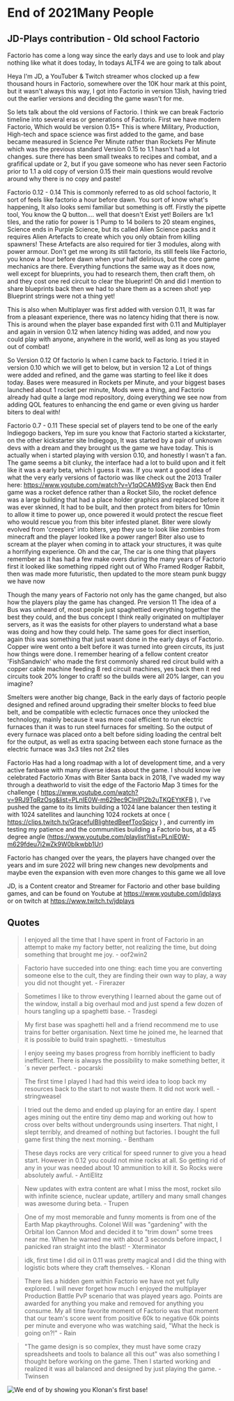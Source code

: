 # End of 2021<author>Many People</author>

## JD-Plays contribution - Old school Factorio

Factorio has come a long way since the early days and use to look and play nothing like what it does today, In todays ALTF4 we are going to talk about 

Heya I'm JD, a YouTuber & Twitch streamer whos clocked up a few thousand hours in Factorio, somewhere over the 10K hour mark at this point, but it wasn't always this way, I got into Factorio in version 13ish, having tried out the earlier versions and deciding the game wasn't for me.

So lets talk about the old versions of Factorio.
I think we can break Factorio timeline into several eras or generations of Factorio.
First we have modern Factorio, Which would be version 0.15+ This is where Military, Production, High-tech and space science was first added to the game, and base became measured in Science Per Minute rather than Rockets Per Minute which was the previous standard
Version 0.15 to 1.1 hasn't had a lot changes. sure there has been small tweaks to recipes and combat, and a grafifical update or 2, but if you gave someone who has never seen Factorio prior to 1.1 a old copy of version 0.15 their main questions would revolve around why there is no copy and paste!

Factorio 0.12 - 0.14 This is commonly referred to as old school factorio, It sort of feels like factorio a hour before dawn. You sort of know what's happening, It also looks semi familiar but something is off. 
Firstly the pipette tool, You know the Q button.... well that doesn't Exist yet! Boilers are 1x1 tiles, and the ratio for power is 1 Pump to 14 boilers to 20 steam engines, Science ends in Purple Science, but its called Alien Science packs and it requires Alien Artefacts to create which you only obtain from killing spawners! These Artefacts are also required for tier 3 modules, along with power armour. 
Don't get me wrong its still factorio, its still feels like Factorio, you know a hour before dawn when your half delirious, but the core game mechanics are there. Everything functions the same way as it does now, well except for blueprints, you had to research them, then craft them, oh and they cost one red circuit to clear the blueprint! Oh and did I mention to share blueprints back then we had to share them as a screen shot! yep Blueprint strings were not a thing yet!

This is also when Multiplayer was first added with version 0.11, It was far from a pleasant experience, there was no latency hiding that there is now. This is around when the player base expanded first with 0.11 and Multiplayer and again in version 0.12 when latency hiding was added, and now you could play with anyone, anywhere in the world, well as long as you stayed out of combat!

So Version 0.12 Of factorio Is when I came back to Factorio. I tried it in version 0.10 which we will get to below, but in version 12 a Lot of things were added and refined, and the game was starting to feel like it does today. Bases were measured in Rockets per Minute, and your biggest bases launched about 1 rocket per minute, Mods were a thing, and Factorio already had quite a large mod repository, doing everything we see now from adding QOL features to enhancing the end game or even giving us harder biters to deal with!

Factorio 0.7 - 0.11
These special set of players tend to be one of the early Indiegogo backers, Yep im sure you know that Factorio started a kickstarter, on the other kickstarter site Indiegogo, It was started by a pair of unknown devs with a dream and they brought us the game we have today. This is actually when i started playing with version 0.10, and honestly I wasn't a fan. The game seems a bit clunky, the interface had a lot to build upon and it felt like it was a early beta, which I guess it was.
If you want a good idea of what the very early versions of factorio was like check out the 2013 Trailer here: https://www.youtube.com/watch?v=V1qOCAM9Syw
Back then End game was a rocket defence rather than a Rocket Silo, the rocket defence was a large building that had a place holder graphics and replaced before it was ever skinned, It had to be built, and then protect from biters for 10min to allow it time to power up, once powered it  would protect the rescue fleet who would rescue you from this biter infested planet. 
Biter were slowly evolved from 'creepers' into biters, yep they use to look like zombies from minecraft and the player looked like a power ranger! Biter also use to scream at the player when coming in to attack your structures, it was quite a horrifying experience.
Oh and the car, The car is one thing that players remember as it has had a few make overs during the many years of Factorio first it looked like something ripped right out of Who Framed Rodger Rabbit, then was made more futuristic, then updated to the more steam punk buggy we have now

Though the many years of Factorio not only has the game changed, but also how the players play the game has changed. Pre version 11 The idea of a Bus was unheard of, most people just spaghettied everything together the best they could, and the bus concept I think really originated on multiplayer servers, as it was the easists for other players to understand what a base was doing and how they could help. The same goes for diect insertion, again this was something that just wasnt done in the early days of Factorio. Copper wire went onto a belt before it was turned into green circuts, its just how things were done. I remember hearing of a fellow content creator 'FishSandwich' who made the first commonly shared red circut build with a copper cable machine feeding 8 red circuit machines, yes back then it red circuits took 20% longer to craft! so the builds were all 20% larger, can you imagine?

Smelters were another big change, Back in the early days of factorio people designed and refined around upgrading their smelter blocks to feed blue belt, and be compatible with eclectic furnaces once they unlocked the technology, mainly because it was more coal efficient to run electric furnaces than it was to run steel furnaces for smelting. So the output of every furnace was placed onto a belt before siding loading the central belt for the output, as well as extra spacing between each stone furnace as the electric furnace was 3x3 tiles not 2x2 tiles

Factorio Has had a long roadmap with a lot of development time, and a very active fanbase with many diverse ideas about the game. I should know ive celebrated Factorio Xmas with Biter Santa back in 2018, I've waded my way through a deathworld to visit the edge of the Factorio Map 3 times for the challenge ( https://www.youtube.com/watch?v=9RJ9TqRzOsg&list=PLnIE0W-m629ec9CInlPI2b2uTKQEYtKFB ), I've pushed the game to its limits building a 1024 lane balancer then testing it with 1024 satellites and launching 1024 rockets at once ( https://clips.twitch.tv/GracefulBlightedBeefTooSpicy ) , and currently im testing my patience and the communities building a Factorio bus, at a 45 degree angle (https://www.youtube.com/playlist?list=PLnIE0W-m629fdeu7i2wZk9W0blkwbb1Ur)

Factorio has changed over the years, the players have changed over the years and im sure 2022 will bring new changes new devolpments and maybe even the expansion with even more changes to this game we all love

JD, is a Content creator and Streamer for Factorio and other base building games, and can be found on Youtube at https://www.youtube.com/jdplays or on twitch at https://www.twitch.tv/jdplays

## Quotes

> I enjoyed all the time that I have spent in front of Factorio in an attempt to make my factory better, not realizing the time, but doing something that brought me joy. - oof2win2

> Factorio have succeded into one thing: each time you are converting someone else to the cult, they are finding their own way to play, a way you did not thought yet. - Firerazer

> Sometimes I like to throw everything I learned about the game out of the window, install a big overhaul mod and just spend a few dozen of hours tangling up a spaghetti base. - Trasdegi

> My first base was spaghetti hell and a friend recommend me to use trains for better organisation. Next time he joined me, he learned that it is possible to build train spaghetti. - timestultus

> I enjoy seeing my bases progress from horribly inefficient to badly inefficient. There is always the possibility to make something better, it´s never perfect. - pocarski

> The first time I played I had had this weird idea to loop back my resources back to the start to not waste them. It did not work well. - stringweasel

> I tried out the demo and ended up playing for an entire day. I spent ages mining out the entire tiny demo map and working out how to cross over belts without undergrounds using inserters. That night, I slept terribly, and dreamed of nothing but factories. I bought the full game first thing the next morning. - Bentham

> These days rocks are very critical for speed runner to give you a head start. However in 0.12 you could not mine rocks at all. So getting rid of any in your was needed about 10 ammunition to kill it. So Rocks were absolutely awful. - AntiElitz

> New updates with extra content are what I miss the most, rocket silo with infinite science, nuclear update, artillery and many small changes was awesome during beta. - Trupen

> One of my most memorable and funny moments is from one of the Earth Map pkaythroughs. Colonel Will was "gardening" with the Orbital Ion Cannon Mod and decided it to "trim down" some trees near me. When he warned me with about 3 seconds before impact, I panicked ran straight into the blast! - Xterminator

> idk, first time I did oil in 0.11 was pretty magical and I did the thing with logistic bots where they craft themselves. - Klonan

> There lies a hidden gem within Factorio we have not yet fully explored.  I will never forget how much I enjoyed the multiplayer Production Battle PvP scenario that was played years ago.  Points are awarded for anything you make and removed for anything you consume.  My all time favorite moment of Factorio was that moment that our team's score went from positive 60k to negative 60k points per minute and everyone who was watching said, "What the heck is going on?!" - Rain

> "The game design is so complex, they must have some crazy spreadsheets and tools to balance all this out" was also something I thought before working on the game. Then I started working and realized it was all balanced and designed by just playing the game. - Twinsen

![We end of by showing you Klonan's first base!](media/klonan-base.png)
